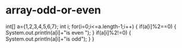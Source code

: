 # array-odd-or-even
 int[] a={1,2,3,4,5,6,7};
        int i;
        for(i=0;i<=a.length-1;i++)
        {
            if(a[i]%2==0)
            {
                System.out.println(a[i]+"is even ");
            }
            if(a[i]%2!=0)
            {
                System.out.println(a[i]+"is odd");
            }
        }
